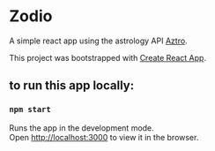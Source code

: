 # Zodio

A simple react app using the astrology API
[Aztro](https://aztro.readthedocs.io/en/latest/#).

This project was bootstrapped with [Create React App](https://github.com/facebook/create-react-app).

## to run this app locally:
### `npm start`

Runs the app in the development mode.\
Open [http://localhost:3000](http://localhost:3000) to view it in the browser.
